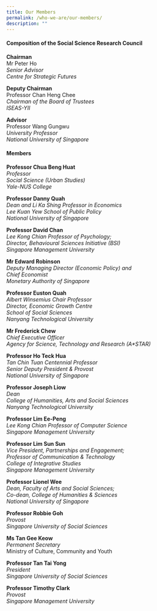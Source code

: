 ```yaml
---
title: Our Members
permalink: /who-we-are/our-members/
description: ""
---
```

#### **Composition of the Social Science Research Council**
**Chairman**<br>
Mr Peter Ho<br>
_Senior Advisor_<br>
_Centre for Strategic Futures_

**Deputy Chairman**<br>
Professor Chan Heng Chee<br>
_Chairman of the Board of Trustees_<br>
_ISEAS-YII_

**Advisor**<br>
Professor Wang Gungwu<br>
_University Professor_<br>
_National University of Singapore_

#### **Members**
**Professor Chua Beng Huat**<br>
_Professor_<br>
_Social Science (Urban Studies)_<br>
_Yale-NUS College_

**Professor Danny Quah**<br>
_Dean and Li Ka Shing Professor in Economics_<br>
_Lee Kuan Yew School of Public Policy_<br>
_National University of Singapore_

**Professor David Chan**<br>
_Lee Kong Chian Professor of Psychology;<br>
Director, Behavioural Sciences Initiative (BSI)_<br>
_Singapore Management University_

**Mr Edward Robinson**<br>
_Deputy Managing Director (Economic Policy) and<br>
Chief Economist_<br>
_Monetary Authority of Singapore_

**Professor Euston Quah**<br>
_Albert Winsemius Chair Professor_<br>
_Director, Economic Growth Centre_<br>
_School of Social Sciences_<br>
_Nanyang Technological University_

**Mr Frederick Chew**<br>
_Chief Executive Officer_<br>
_Agency for Science, Technology and Research (A\*STAR)_

**Professor Ho Teck Hua**<br>
*Tan Chin Tuan Centennial Professor  
Senior Deputy President & Provost*<br>
_National University of Singapore_

**Professor Joseph Liow**<br>
_Dean<br>
College of Humanities, Arts and Social Sciences_ <br>
_Nanyang Technological University_

**Professor Lim Ee-Peng**<br>
_Lee Kong Chian Professor of Computer Science_<br>
_Singapore Management University_

**Professor Lim Sun Sun**<br>
*Vice President, Partnerships and Engagement;*<br>
*Professor of Communication & Technology*<br>
*College of Integrative Studies*<br>
*Singapore Management University*

**Professor Lionel Wee**<br>
_Dean, Faculty of Arts and Social Sciences;_<br>
_Co-dean, College of Humanities & Sciences_<br>
_National University of Singapore_

**Professor Robbie Goh**<br>
_Provost<br>
Singapore University of Social Sciences_

**Ms Tan Gee Keow**<br>
_Permanent Secretary_<br>
Ministry of Culture, Community and Youth

**Professor Tan Tai Yong**<br>
_President_<br>
_Singapore University of Social Sciences_

**Professor Timothy Clark**<br>
_Provost_<br>
_Singapore Management University_